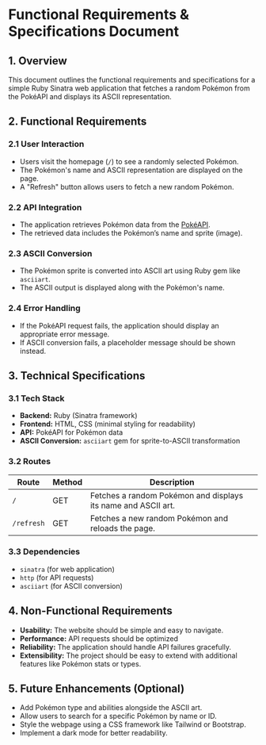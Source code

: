 # Functional Requirements & Specifications Document

## 1. Overview

This document outlines the functional requirements and specifications for a simple Ruby Sinatra web application that fetches a random Pokémon from the PokéAPI and displays its ASCII representation.

## 2. Functional Requirements

### 2.1 User Interaction

- Users visit the homepage (`/`) to see a randomly selected Pokémon.
- The Pokémon's name and ASCII representation are displayed on the page.
- A "Refresh" button allows users to fetch a new random Pokémon.

### 2.2 API Integration

- The application retrieves Pokémon data from the [PokéAPI](https://pokeapi.co/).
- The retrieved data includes the Pokémon’s name and sprite (image).

### 2.3 ASCII Conversion

- The Pokémon sprite is converted into ASCII art using Ruby gem like `asciiart`.
- The ASCII output is displayed along with the Pokémon's name.

### 2.4 Error Handling

- If the PokéAPI request fails, the application should display an appropriate error message.
- If ASCII conversion fails, a placeholder message should be shown instead.

## 3. Technical Specifications

### 3.1 Tech Stack

- **Backend:** Ruby (Sinatra framework)
- **Frontend:** HTML, CSS (minimal styling for readability)
- **API:** PokéAPI for Pokémon data
- **ASCII Conversion:** `asciiart` gem for sprite-to-ASCII transformation

### 3.2 Routes

| Route      | Method | Description                                                   |
| ---------- | ------ | ------------------------------------------------------------- |
| `/`        | GET    | Fetches a random Pokémon and displays its name and ASCII art. |
| `/refresh` | GET    | Fetches a new random Pokémon and reloads the page.            |

### 3.3 Dependencies

- `sinatra` (for web application)
- `http` (for API requests)
- `asciiart` (for ASCII conversion)

## 4. Non-Functional Requirements

- **Usability:** The website should be simple and easy to navigate.
- **Performance:** API requests should be optimized
- **Reliability:** The application should handle API failures gracefully.
- **Extensibility:** The project should be easy to extend with additional features like Pokémon stats or types.

## 5. Future Enhancements (Optional)

- Add Pokémon type and abilities alongside the ASCII art.
- Allow users to search for a specific Pokémon by name or ID.
- Style the webpage using a CSS framework like Tailwind or Bootstrap.
- Implement a dark mode for better readability.

